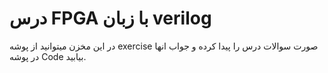 # درس FPGA با زبان verilog
در این مخزن میتوانید از پوشه exercise صورت سوالات درس را پیدا کرده و جواب انها در پوشه Code بیابید.
